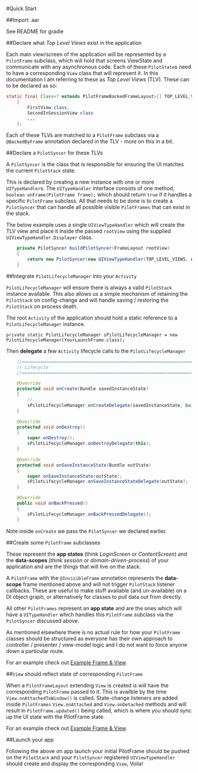 #Quick Start

##Import .aar

See README for gradle
    
##Declare what _Top Level Views_ exist in the application

Each main view/screen of the application will be represented by a `PilotFrame` subclass, which will hold that screens ViewState and communicate with any asynchronous code. Each of these `PilotState`s need to have a corresponding `View` class that will represent it. In this documentation I am referring to these as _Top Level Views_ (TLV). These can to be declared as so: 

```java
static final Class<? extends PilotFrameBackedFrameLayout>[] TOP_LEVEL_VIEWS = new Class[]
    {
        FirstView.class,
        SecondInSessionView.class
        ...
    };
```

Each of these TLVs are matched to a `PilotFrame` subclass via a `@BackedByFrame` annotation declared in the TLV - more on this in a bit.

##Declare a `PilotSyncer` for these TLVs
 
A `PilotSyncer` is the class that is responsible for ensuring the UI matches the current `PilotStack` state. 

This is declared by creating a new instance with one or more `UITypeHandler`s. The `UITypeHandler` interface consists of one method, `boolean onFrame(PilotFrame frame);` which should return `true` if it handles a specific `PilotFrame` subclass. All that needs to be done is to create a `PilotSyncer` that can handle all possible visible `PilotFrames` that can exist in the stack.

The below example uses a single `UIViewTypeHandler` which will create the TLV view and place it inside the passed `rootView` using the supplied `UIViewTypeHandler.Displayer` class. 

```java
    private PilotSyncer buildPilotSyncer(FrameLayout rootView)
    {        
        return new PilotSyncer(new UIViewTypeHandler(TOP_LEVEL_VIEWS, new UIViewTypeHandler.SimpleDisplayer(rootView)));     
    }
```
 
##Integrate `PilotLifecycleManager` into your `Activity`

`PilotLifecycleManager` will ensure there is always a valid `PilotStack` instance available.  This also allows us a simple mechanism of retaining the `PilotStack` on config-change and will handle saving / restoring the `PilotStack` on process death.

The root `Activity` of the application should hold a static reference to a `PilotLifecycleManager` instance. 

    private static PilotLifecycleManager sPilotLifecycleManager = new PilotLifecycleManager(YourLaunchFrame.class);

Then **delegate** a few `Activity` lifecycle calls to the `PilotLifecycleManager`

```java
    //==================================================================//
    // Lifecycle
    //==================================================================//

    @Override
    protected void onCreate(Bundle savedInstanceState)
    {
	    //...
        sPilotLifecycleManager.onCreateDelegate(savedInstanceState, buildPilotSyncer(rootView), this);
    }

    @Override
    protected void onDestroy()
    {
        super.onDestroy();
        sPilotLifecycleManager.onDestroyDelegate(this);
    }

    @Override
    protected void onSaveInstanceState(Bundle outState)
    {
        super.onSaveInstanceState(outState);
        sPilotLifecycleManager.onSaveInstanceStateDelegate(outState);
    }

    @Override
    public void onBackPressed()
    {
        sPilotLifecycleManager.onBackPressedDelegate();
    }
```

Note inside `onCreate` we pass the `PilotSyncer` we declared earlier.


##Create some `PilotFrame` subclasses

These represent the **app states** (think _LoginScreen_ or _ContentScreen_) and the **data-scopes** (think _session_ or _domain-driven-process_)  of your application and are the things that will live on the stack.

A `PilotFrame` with the `@InvisibleFrame` annotation represents the **data-scope** frame mentioned above and will not trigger `PilotStack` listener callbacks. These are useful to make stuff available (and un-available) on a DI object graph, or alternatively for classes to pull data out from directly.

All other `PilotFrames` represent an **app state** and are the ones which will have a `UITypeHandler` which handles this `PilotFrame` subclass via the `PilotSyncer` discussed above.

As mentioned elsewhere there is no actual rule for how your `PilotFrame` classes should be structured as everyone has their own approach to controller / presenter / view-model logic and I do not want to force anyone down a particular route. 

For an example check out [Example Frame & View](https://github.com/doridori/Pilot/blob/master/docs%2Fexample_frame_and_view.md).

##`View` should reflect state of corresponding `PilotFrame`

When a `PilotFrameLayout` extending `View` is created is will have the corresponding `PilotFrame` passed to it. This is availble by the time `View.onAttachedToWindow()` is called.  State-change listeners are added inside `PilotFrames` `View.onAttached` and `View.onDetached` methods and will result in `PilotFrame.updated()` being called, which is where you should sync up the UI state with the PilotFrame state.

For an example check out [Example Frame & View](https://github.com/doridori/Pilot/blob/master/docs%2Fexample_frame_and_view.md).

##Launch your app

Following the above on app launch your initial PilotFrame should be pushed on the `PilotStack` and your `PilotSyncer` registered `UIViewTypeHandler` should create and display the corresponding `View`, Voila!
